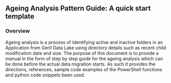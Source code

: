 ## Ageing Analysis Pattern Guide: A quick start template

### Overview

Ageing analysis is a process of Identifying active and inactive folders in an Application from Gen1 Data Lake using directory details such as recent child modification date and size. The purpose of this document is to provide a manual in the form of step by step guide for the ageing analysis which can be done before the actual data migration starts. As such it provides the directions, references, sample code examples of the PowerShell functions and python code snippets been used.
